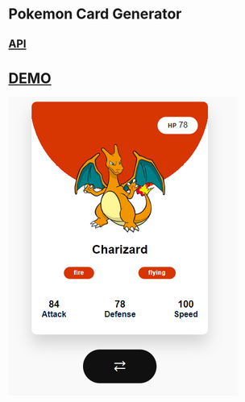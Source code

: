 #   Pokemon Card Generator


##  [API](https://pokeapi.co/api/v2/pokemon/)


#  [DEMO](https://mss-pokecard.netlify.app/)
<p aling="center">
    <img src="preview.png" alt="">
</p>